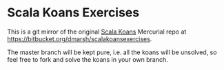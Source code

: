 # Scala Koans Exercises

This is a git mirror of the original [Scala Koans](http://www.scalakoans.org)
Mercurial repo at https://bitbucket.org/dmarsh/scalakoansexercises.

The master branch will be kept pure, i.e. all the koans will be unsolved,
so feel free to fork and solve the koans in your own branch.

